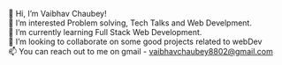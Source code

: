 👋 Hi, I’m Vaibhav Chaubey!\
👀 I’m interested Problem solving, Tech Talks and Web Develpment.\
🌱 I’m currently learning Full Stack Web Development.\
💞️ I’m looking to collaborate on some good projects related to webDev\
📫 You can reach out to me on gmail - vaibhavchaubey8802@gmail.com
